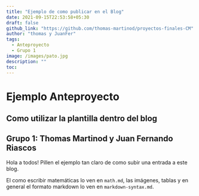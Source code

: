 ```yaml
---
title: "Ejemplo de como publicar en el Blog"
date: 2021-09-15T22:53:58+05:30
draft: false
github_link: "https://github.com/thomas-martinod/proyectos-finales-CM"
author: "thomas y JuanFer"
tags:
  - Anteproyecto
  - Grupo 1
image: /images/pato.jpg
description: ""
toc:
---
```


# Ejemplo Anteproyecto

## Como utilizar la plantilla dentro del blog

## Grupo 1: Thomas Martinod y Juan Fernando Riascos

Hola a todos! Pillen el ejemplo tan claro de como subir una entrada a este blog.

El como escribir matemáticas lo ven en `math.md`, las imágenes, tablas y en general el formato markdown lo ven en `markdown-syntax.md`.
